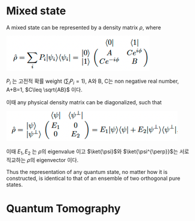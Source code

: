 
# Mixed state

A mixed state can be represented by a density matrix $\rho$, where

![01basis](./img/01basis.png)

$P_{i}$ 는 고전적 확률 weight ($\sum_i P_i = 1$), A와 B, C는 non negative real number, A+B=1, $C\leq \sqrt{AB}$ 이다.

이때 any physical density matrix can be diagonalized, such that

![psibasis](./img/psibasis.png)

이때 ${E_1,E_2}$ 는 $\rho$의 eigenvalue 이고 $\ket{\psi}$와 $\ket{\psi^{\perp}}$는 서로 직교하는 $\rho$의 eigenvector 이다.

Thus the representation of any quantum state, no matter how it is constructed, is identical to that of an ensemble of two orthogonal pure states.

# Quantum Tomography

